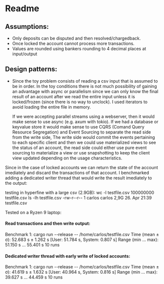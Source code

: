 # Readme

## Assumptions:
  - Only deposits can be disputed and then resolved/chargedback.
  - Once locked the account cannot process more transactions.
  - Values are rounded using bankers rounding to 4 decimal places at input/output

## Design patterns:

 - Since the toy problem consists of reading a csv input that is assumed to be in order. 
   In the toy conditions there is not much possibility of gaining an advantage with async or parallelism since we can only know the final result of an account after we read the entire input unless it is locked/frozen (since there is no way to unclock).
   I used iterators to avoid loading the entire file in memory.
  
   If we were accepting parallel streams using a webserver, then it would make sense to use async (e.g. axum with tokio).
   If we had a database or keyvalue store it would make sense to use CQRS (Comand Query Resource Segregation) and Event Sourcing to separate the read side from the write side,
   The write side would commit the events pertaining to each specific client and then we could use materialized views to see the status of an account, the read side could either use pure event sourcing to materialize a view or use snapshotting to keep the client view updated depending on the usage characteristics.

 Since in the case of locked accounts we can return the state of the account imediately and discard the transactions of that account.
 I benchmarked adding a dedicated writer thread that would write the result imediately to the output:

 testing in hyperfine with a large csv (2.9GB):
wc -l testfile.csv
100000000 testfile.csv
ls -lh testfile.csv
-rw-r--r-- 1 carlos carlos 2,9G 26. Apr 21:39 testfile.csv

Tested on a Ryzen 9 laptop:

#### Read transactions and then write output:

Benchmark 1: cargo run --release -- /home/carlos/testfile.csv
  Time (mean ± σ):     52.683 s ±  1.262 s    [User: 51.784 s, System: 0.807 s]
  Range (min … max):   51.150 s … 55.401 s    10 runs

#### Dedicated writer thread with early write of locked accounts:

Benchmark 1: cargo run --release -- /home/carlos/testfile.csv
  Time (mean ± σ):     41.619 s ±  1.632 s    [User: 40.964 s, System: 0.816 s]
  Range (min … max):   39.627 s … 44.459 s    10 runs




